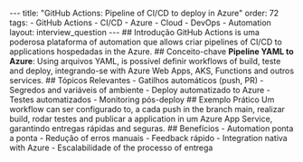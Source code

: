 --- title: "GitHub Actions: Pipeline of CI/CD to deploy in Azure" order: 72 tags: - GitHub Actions - CI/CD - Azure - Cloud - DevOps - Automation layout: interview_question --- ## Introdução GitHub Actions is uma poderosa plataforma of automation que allows criar pipelines of CI/CD to applications hospedadas in the Azure. ## Conceito-chave **Pipeline YAML to Azure**: Using arquivos YAML, is possível definir workflows of build, teste and deploy, integrando-se with Azure Web Apps, AKS, Functions and outros services. ## Tópicos Relevantes - Gatilhos automáticos (push, PR) - Segredos and variáveis of ambiente - Deploy automatizado to Azure - Testes automatizados - Monitoring pós-deploy ## Exemplo Prático Um workflow can ser configurado to, a cada push in the branch main, realizar build, rodar testes and publicar a application in um Azure App Service, garantindo entregas rápidas and seguras. ## Benefícios - Automation ponta a ponta - Redução of erros manuais - Feedback rápido - Integration nativa with Azure - Escalabilidade of the processo of entrega